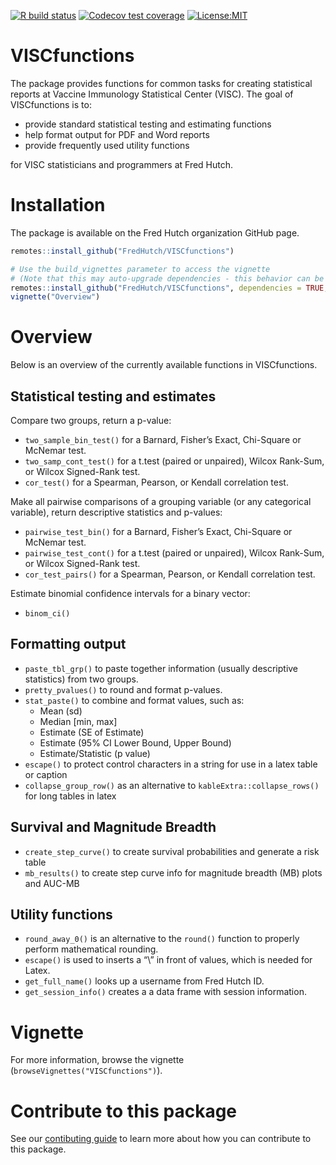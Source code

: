 
<!-- badges: start -->

[![R build
status](https://github.com/FredHutch/VISCfunctions/workflows/R-CMD-check/badge.svg)](https://github.com/FredHutch/VISCfunctions/actions)
[![Codecov test
coverage](https://codecov.io/gh/FredHutch/VISCfunctions/graph/badge.svg)](https://app.codecov.io/gh/FredHutch/VISCfunctions)
[![License:MIT](https://img.shields.io/badge/License-MIT-yellow.svg)](https://opensource.org/licenses/MIT)
<!-- badges: end -->

# VISCfunctions

The package provides functions for common tasks for creating statistical
reports at Vaccine Immunology Statistical Center (VISC). The goal of
VISCfunctions is to:

-   provide standard statistical testing and estimating functions
-   help format output for PDF and Word reports
-   provide frequently used utility functions

for VISC statisticians and programmers at Fred Hutch.

# Installation

The package is available on the Fred Hutch organization GitHub page.

``` r
remotes::install_github("FredHutch/VISCfunctions")

# Use the build_vignettes parameter to access the vignette
# (Note that this may auto-upgrade dependencies - this behavior can be controlled with the `upgrade` argument)
remotes::install_github("FredHutch/VISCfunctions", dependencies = TRUE, build_vignettes = TRUE)
vignette("Overview")
```

# Overview

Below is an overview of the currently available functions in
VISCfunctions.

## Statistical testing and estimates

Compare two groups, return a p-value:

-   `two_sample_bin_test()` for a Barnard, Fisher’s Exact, Chi-Square or
    McNemar test.
-   `two_samp_cont_test()` for a t.test (paired or unpaired), Wilcox
    Rank-Sum, or Wilcox Signed-Rank test.
-   `cor_test()` for a Spearman, Pearson, or Kendall correlation test.

Make all pairwise comparisons of a grouping variable (or any categorical
variable), return descriptive statistics and p-values:

-   `pairwise_test_bin()` for a Barnard, Fisher’s Exact, Chi-Square or
    McNemar test.
-   `pairwise_test_cont()` for a t.test (paired or unpaired), Wilcox
    Rank-Sum, or Wilcox Signed-Rank test.
-   `cor_test_pairs()` for a Spearman, Pearson, or Kendall correlation
    test.

Estimate binomial confidence intervals for a binary vector:

-   `binom_ci()`

## Formatting output

-   `paste_tbl_grp()` to paste together information (usually descriptive
    statistics) from two groups.
-   `pretty_pvalues()` to round and format p-values.
-   `stat_paste()` to combine and format values, such as:
    -   Mean (sd)
    -   Median \[min, max\]
    -   Estimate (SE of Estimate)
    -   Estimate (95% CI Lower Bound, Upper Bound)
    -   Estimate/Statistic (p value)
-   `escape()` to protect control characters in a string for use in a
    latex table or caption
-   `collapse_group_row()` as an alternative to
    `kableExtra::collapse_rows()` for long tables in latex

## Survival and Magnitude Breadth

-   `create_step_curve()` to create survival probabilities and generate
    a risk table
-   `mb_results()` to create step curve info for magnitude breadth (MB)
    plots and AUC-MB

## Utility functions

-   `round_away_0()` is an alternative to the `round()` function to
    properly perform mathematical rounding.
-   `escape()` is used to inserts a “\\” in front of values, which is
    needed for Latex.
-   `get_full_name()` looks up a username from Fred Hutch ID.
-   `get_session_info()` creates a a data frame with session
    information.

# Vignette

For more information, browse the vignette
(`browseVignettes("VISCfunctions")`).

# Contribute to this package

See our [contibuting guide](CONTRIBUTING.md) to learn more about how you
can contribute to this package.
